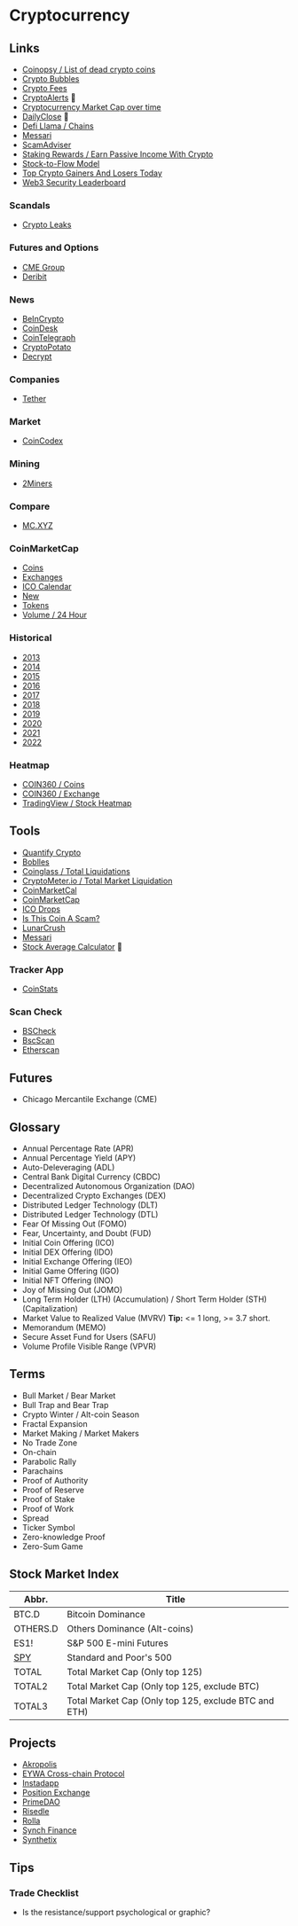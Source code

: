 # Cryptocurrency

<!--
https://youtu.be/07_iTh6CCuc
https://youtu.be/zYBNB7YfHzY
https://youtu.be/vH0euUAveVk
https://youtu.be/xB630zXhgT4
https://youtu.be/cptMGtyrV6o
https://youtu.be/iMzhexkAS3M
https://youtu.be/5k0VQX8BSCI
https://youtu.be/RN63vwOhrUU
https://youtu.be/ISqk59gjA5U
https://youtu.be/Syuvq0Cr8sI
-->

<!--
https://www.upwork.com/hire/cryptocurrency-freelancers/
https://www.codementor.io/cryptocurrency-experts

Rug Pull

https://doc.bitapi.pro/

https://atas.net/

https://app.koinly.io/

PAX Gold

Ticker

Decentralized Autonomous Organization (DAO)

Ultima semana mes, vencimentos contratos futuros, smart-money

https://www.multicoincharts.com/

Nasdaq Crypto Index (NCI)
https://www.nasdaq.com/crypto-index
-->

## Links

- [Coinopsy / List of dead crypto coins](https://coinopsy.com/dead-coins/)
- [Crypto Bubbles](https://cryptobubbles.net/)
- [Crypto Fees](https://cryptofees.info/)
- [CryptoAlerts](https://cryptoalerts.ai/) 🌟
- [Cryptocurrency Market Cap over time](https://blockchaincenter.net/cryptocurrency-market-cap/)
- [DailyClose](https://dailyclose.com/) 🌟
- [Defi Llama / Chains](https://defillama.com/chains)
- [Messari](https://messari.io/)
- [ScamAdviser](https://scamadviser.com/)
- [Staking Rewards / Earn Passive Income With Crypto](https://stakingrewards.com/)
- [Stock-to-Flow Model](https://lookintobitcoin.com/charts/stock-to-flow-model/)
- [Top Crypto Gainers And Losers Today](https://coinmarketcap.com/gainers-losers/)
- [Web3 Security Leaderboard](https://certik.com/)

<!--
https://cryptocraft.com/
https://blockchair.com/
-->

### Scandals

- [Crypto Leaks](https://cryptoleaks.info/)

### Futures and Options

- [CME Group](/cmegroup.md)
- [Deribit](/deribit.md)

### News

- [BeInCrypto](https://beincrypto.com/)
- [CoinDesk](https://coindesk.com/)
- [CoinTelegraph](https://cointelegraph.com)
- [CryptoPotato](https://cryptopotato.com/)
- [Decrypt](https://decrypt.co/)

### Companies

- [Tether](https://tether.to/en/)

### Market

- [CoinCodex](https://coincodex.com)

### Mining

- [2Miners](https://2miners.com/)

### Compare

- [MC.XYZ](https://mc.xyz/tools/compare/crypto)

### CoinMarketCap

- [Coins](https://coinmarketcap.com/coins/)
- [Exchanges](https://coinmarketcap.com/rankings/exchanges/)
- [ICO Calendar](https://coinmarketcap.com/ico-calendar/)
- [New](https://coinmarketcap.com/new/)
- [Tokens](https://coinmarketcap.com/tokens/)
- [Volume / 24 Hour](https://coinmarketcap.com/currencies/volume/24-hour/)

### Historical

- [2013](https://coinmarketcap.com/historical/20130429/)
- [2014](https://coinmarketcap.com/historical/20140101/)
- [2015](https://coinmarketcap.com/historical/20150101/)
- [2016](https://coinmarketcap.com/historical/20160101/)
- [2017](https://coinmarketcap.com/historical/20170101/)
- [2018](https://coinmarketcap.com/historical/20180101/)
- [2019](https://coinmarketcap.com/historical/20190101/)
- [2020](https://coinmarketcap.com/historical/20200101/)
- [2021](https://coinmarketcap.com/historical/20210101/)
- [2022](https://coinmarketcap.com/historical/20220101/)

### Heatmap

- [COIN360 / Coins](https://coin360.com/)
- [COIN360 / Exchange](https://coin360.com/exchange/)
- [TradingView / Stock Heatmap](https://tradingview.com/heatmap/stock/)

## Tools

- [Quantify Crypto](https://quantifycrypto.com/terminal)
- [Boblles](https://boblles.com/)
- [Coinglass / Total Liquidations](https://coinglass.com/LiquidationData)
- [CryptoMeter.io / Total Market Liquidation](https://cryptometer.io/liquidation-data)
- [CoinMarketCal](https://coinmarketcal.com/)
- [CoinMarketCap](https://coinmarketcap.com/)
- [ICO Drops](https://icodrops.com/)
- [Is This Coin A Scam?](https://isthiscoinascam.com/)
- [LunarCrush](https://lunarcrush.com/)
- [Messari](https://messari.io/)
- [Stock Average Calculator](https://online-calculator.org/stock-average-calculator.aspx) 🌟
<!--
- xdecow
  - [Long Short Ratio](http://xdecow.com/lsr) 🌟
  - [Open Interest](http://xdecow.com/open-interest)
  - [Order Book Depth](http://xdecow.com/order-book-depth)
    -->

<!--
https://www.cryptometer.io/
-->

### Tracker App

- [CoinStats](https://coinstats.app/)

### Scan Check

- [BSCheck](https://bscheck.eu/)
- [BscScan](https://bscscan.com/)
- [Etherscan](https://etherscan.io/)

## Futures

- Chicago Mercantile Exchange (CME)

<!--
CME Gaps
-->

## Glossary

- Annual Percentage Rate (APR)
- Annual Percentage Yield (APY)
- Auto-Deleveraging (ADL)
- Central Bank Digital Currency (CBDC)
- Decentralized Autonomous Organization (DAO)
- Decentralized Crypto Exchanges (DEX)
- Distributed Ledger Technology (DLT)
- Distributed Ledger Technology (DTL)
- Fear Of Missing Out (FOMO)
- Fear, Uncertainty, and Doubt (FUD)
- Initial Coin Offering (ICO)
- Initial DEX Offering (IDO)
- Initial Exchange Offering (IEO)
- Initial Game Offering (IGO)
- Initial NFT Offering (INO)
- Joy of Missing Out (JOMO)
- Long Term Holder (LTH) (Accumulation) / Short Term Holder (STH) (Capitalization)
- Market Value to Realized Value (MVRV) **Tip:** <= 1 long, >= 3.7 short.
- Memorandum (MEMO)
- Secure Asset Fund for Users (SAFU)
- Volume Profile Visible Range (VPVR)

## Terms

- Bull Market / Bear Market
- Bull Trap and Bear Trap
- Crypto Winter / Alt-coin Season
- Fractal Expansion
- Market Making / Market Makers
- No Trade Zone
- On-chain
- Parabolic Rally
- Parachains
- Proof of Authority
- Proof of Reserve
- Proof of Stake
- Proof of Work
- Spread
- Ticker Symbol
- Zero-knowledge Proof
- Zero-Sum Game

## Stock Market Index

| Abbr.                                | Title                                                |
| ------------------------------------ | ---------------------------------------------------- |
| BTC.D                                | Bitcoin Dominance                                    |
| OTHERS.D                             | Others Dominance (Alt-coins)                         |
| ES1!                                 | S&P 500 E-mini Futures                               |
| [SPY](https://slickcharts.com/sp500) | Standard and Poor's 500                              |
| TOTAL                                | Total Market Cap (Only top 125)                      |
| TOTAL2                               | Total Market Cap (Only top 125, exclude BTC)         |
| TOTAL3                               | Total Market Cap (Only top 125, exclude BTC and ETH) |

<!--
TOTALDEFI = Market cap of decentralized finance
OTHERS = Top cryptos excluded, all others included
-->

## Projects

- [Akropolis](https://github.com/akropolisio)
- [EYWA Cross-chain Protocol](https://github.com/eywa-protocol)
- [Instadapp](https://github.com/Instadapp)
- [Position Exchange](https://github.com/PositionExchange)
- [PrimeDAO](https://github.com/PrimeDAO)
- [Risedle](https://github.com/risedle)
- [Rolla](https://github.com/RollaProject)
- [Synch Finance](https://github.com/synchfinance)
- [Synthetix](https://github.com/synthetixio)

## Tips

### Trade Checklist

- Is the resistance/support psychological or graphic?

<!--
- Check Current Volume Before Trade
-->
